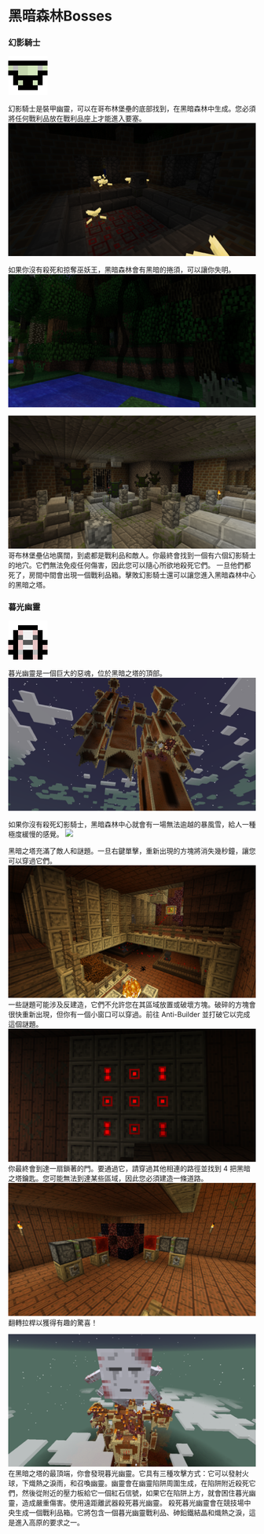 # 黑暗森林Bosses

### 幻影騎士

![這就是魔法地圖上哥布林堡壘的樣子](knightsmap.png)

幻影騎士是裝甲幽靈，可以在哥布林堡壘的底部找到，在黑暗森林中生成。您必須將任何戰利品放在戰利品座上才能進入要塞。
![](shield.png)

如果你沒有殺死和掠奪巫妖王，黑暗森林會有黑暗的捲須，可以讓你失明。
![](forest_locked.png)

![](knights.png)
哥布林堡壘佔地廣闊，到處都是戰利品和敵人。你最終會找到一個有六個幻影騎士的地穴。它們無法免疫任何傷害，因此您可以隨心所欲地殺死它們。
一旦他們都死了，房間中間會出現一個戰利品箱。擊敗幻影騎士還可以讓您進入黑暗森林中心的黑暗之塔。

### 暮光幽靈

![這就是魔法地圖上的暮光幽靈的樣子](urghastmap.png)

暮光幽靈是一個巨大的惡魂，位於黑暗之塔的頂部。
![](dark_tower.png)

如果你沒有殺死幻影騎士，黑暗森林中心就會有一場無法逾越的暴風雪，給人一種極度緩慢的感覺。
![](forest\_center\_locked.png)

黑暗之塔充滿了敵人和謎題。一旦右鍵單擊，重新出現的方塊將消失幾秒鐘，讓您可以穿過它們。
![](antibuilder.png)
一些謎題可能涉及反建造，它們不允許您在其區域放置或破壞方塊。破碎的方塊會很快重新出現，但你有一個小窗口可以穿過。前往 Anti-Builder 並打破它以完成這個謎題。
![](locked.png)
你最終會到達一扇鎖著的門。要通過它，請穿過其他相連的路徑並找到 4 把黑暗之塔鑰匙。您可能無法到達某些區域，因此您必須建造一條道路。
![](reactor.png)
翻轉拉桿以獲得有趣的驚喜！

![](urghast.png)
在黑暗之塔的最頂端，你會發現暮光幽靈。它具有三種攻擊方式：它可以發射火球，下熾熱之淚雨，和召喚幽靈。幽靈會在幽靈陷阱周圍生成，在陷阱附近殺死它們，然後從附近的壓力板給它一個紅石信號，如果它在陷阱上方，就會困住暮光幽靈，造成嚴重傷害。使用遠距離武器殺死暮光幽靈。
殺死暮光幽靈會在競技場中央生成一個戰利品箱。它將包含一個暮光幽靈戰利品、砷鉛鐵結晶和熾熱之淚，這是進入高原的要求之一。